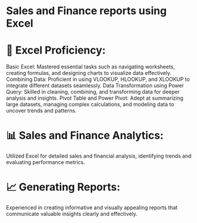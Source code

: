 # Sales and Finance reports using Excel
# 🔧 Excel Proficiency:

Basic Excel: Mastered essential tasks such as navigating worksheets, creating formulas, and designing charts to visualize data effectively. Combining Data: Proficient in using VLOOKUP, HLOOKUP, and XLOOKUP to integrate different datasets seamlessly. Data Transformation using Power Query: Skilled in cleaning, combining, and transforming data for deeper analysis and insights. Pivot Table and Power Pivot: Adept at summarizing large datasets, managing complex calculations, and modeling data to uncover trends and patterns.

# 📊 Sales and Finance Analytics:
Utilized Excel for detailed sales and financial analysis, identifying trends and evaluating performance metrics.

# 📈 Generating Reports:
Experienced in creating informative and visually appealing reports that communicate valuable insights clearly and effectively.

